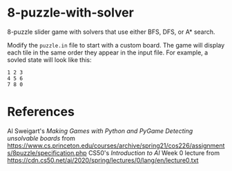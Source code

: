 # 8-puzzle-with-solver

8-puzzle slider game with solvers that use either BFS, DFS, or A\* search.

Modify the `puzzle.in` file to start with a custom board. The game will display each tile in the same order they appear in the input file. For example, a sovled state will look like this:

```
1 2 3
4 5 6
7 8 0
```

# References

Al Sweigart's _Making Games with Python and PyGame_
_Detecting unsolvable boards_ from https://www.cs.princeton.edu/courses/archive/spring21/cos226/assignments/8puzzle/specification.php
CS50's _Introduction to AI_ Week 0 lecture from https://cdn.cs50.net/ai/2020/spring/lectures/0/lang/en/lecture0.txt

